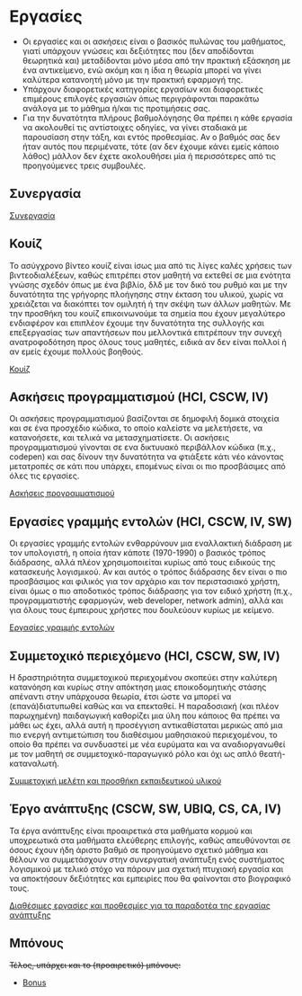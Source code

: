 # Εργασίες

- Οι εργασίες και οι ασκήσεις είναι ο βασικός πυλώνας του μαθήματος, γιατί υπάρχουν γνώσεις και δεξιότητες που (δεν αποδίδονται θεωρητικά και) μεταδίδονται μόνο μέσα από την πρακτική εξάσκηση με ένα αντικείμενο, ενώ ακόμη και η ίδια η θεωρία μπορεί να γίνει καλύτερα κατανοητή μόνο με την πρακτική εφαρμογή της.
- Υπάρχουν διαφορετικές κατηγορίες εργασίων και διαφορετικές επιμέρους επιλογές εργασιών όπως περιγράφονται παρακάτω ανάλογα με το μάθημα ή/και τις προτιμήσεις σας.
- Για την δυνατότητα πλήρους βαθμολόγησης Θα πρέπει η κάθε εργασία να ακολουθεί τις αντίστοιχες οδηγίες, να γίνει σταδιακά με παρουσίαση στην τάξη, και εντός προθεσμίας. Αν ο βαθμός σας δεν ήταν αυτός που περιμένατε, τότε (αν δεν έχουμε κάνει εμείς κάποιο λάθος) μάλλον δεν έχετε ακολουθήσει μία ή περισσότερες από τις προηγούμενες τρεις συμβουλές.

## Συνεργασία

[Συνεργασία](../teamwork/)

## Κουίζ

Το ασύγχρονο βίντεο κουίζ είναι ίσως μια από τις λίγες καλές χρήσεις των βιντεοδιαλέξεων, καθώς επιτρέπει στον μαθητή να εκτεθεί σε μια ενότητα γνώσης σχεδόν όπως με ένα βιβλίο, δλδ με τον δικό του ρυθμό και με την δυνατότητα της γρήγορης πλοήγησης στην έκταση του υλικού, χωρίς να χρειάζεται να διακόπτει τον ομιλητή ή την σκέψη των άλλων μαθητών. Με την προσθήκη του κουίζ επικοινωνούμε τα σημεία που έχουν μεγαλύτερο ενδιαφέρον και επιπλέον έχουμε την δυνατότητα της συλλογής και επεξεργασίας των απαντήσεων που μελλοντικά επιτρέπουν την συνεχή ανατροφοδότηση προς όλους τους μαθητές, ειδικά αν δεν είναι πολλοί ή αν εμείς έχουμε πολλούς βοηθούς.

[Κουίζ](../quiz/)

## Ασκήσεις προγραμματισμού (HCI, CSCW, IV)

Οι ασκήσεις προγραμματισμού βασίζονται σε δημοφιλή δομικά στοιχεία και σε ένα προσχέδιο κώδικα, το οποίο καλείστε να μελετήσετε, να κατανοήσετε, και τελικά να μετασχηματίσετε. Οι ασκήσεις προγραμματισμού γίνονται σε ενα δικτυυακό περιβάλλον κώδικα (π.χ., codepen) και σας δίνουν την δυνατότητα να φτιάξετε κάτι νέο κάνοντας μετατροπές σε κάτι που υπάρχει, επομένως είναι οι πιο προσβάσιμες από όλες τις εργασίες.

[Ασκήσεις προγραμματισμού](../remix/)

## Εργασίες γραμμής εντολών (HCI, CSCW, IV, SW)

Οι εργασίες γραμμής εντολών ενθαρρύνουν μια εναλλακτική διάδραση με τον υπολογιστή, η οποία ήταν κάποτε (1970-1990) ο βασικός τρόπος διάδρασης, αλλά πλέον χρησιμοποιείται κυρίως από τους ειδικούς της κατασκευής λογισμικού. Αν και αυτός ο τρόπος διάδρασης δεν είναι ο πιο προσβάσιμος και φιλικός για τον αρχάριο και τον περιστασιακό χρήστη, είναι όμως ο πιο αποδοτικός τρόπος διάδρασης για τον ειδικό χρήστη (π.χ., προγραμματιστής εφαρμογών, web developer, network admin), αλλά και για όλους τους έμπειρους χρήστες που δουλεύουν κυρίως με κείμενο.

[Εργασίες γραμμής εντολών](../dokey/) 

## Συμμετοχικό περιεχόμενο (HCI, CSCW, SW, IV)

Η δραστηριότητα συμμετοχικού περιεχομένου σκοπεύει στην καλύτερη κατανόηση και κυρίως στην απόκτηση μιας εποικοδομητικής στάσης απέναντι στην υπάρχουσα θεωρία, έτσι ώστε να μπορεί να (επανά)διατυπωθεί καθώς και να επεκταθεί. Η παραδοσιακή (και πλέον παρωχημένη) παιδαγωγική καθορίζει μια ύλη που κάποιος θα πρέπει να μάθει ως έχει, αλλά αυτή η προσέγγιση αντικαθίσταται μερικώς από μια πιο ενεργή αντιμετώπιση του διαθέσιμου μαθησιακού περιεχομένου, το οποίο θα πρέπει να συνδυαστεί με νέα ευρύματα και να αναδιοργανωθεί με τον μαθητή σε συμμετοχικό-παραγωγικό ρόλο και όχι ως απλό θεατή-καταναλωτή.

[Συμμετοχική μελέτη και προσθήκη εκπαιδευτικού υλικού](../social/)

## Έργο ανάπτυξης (CSCW, SW, UBIQ, CS, CA, IV)

Τα έργα ανάπτυξης είναι προαιρετικά στα μαθήματα κορμού και υποχρεωτικά στα μαθήματα ελεύθερης επιλογής, καθώς απευθύνονται σε όσους έχουν ήδη άριστο βαθμό σε προηγούμενο σχετικό μάθημα και θέλουν να συμμετάσχουν στην συνεργατική ανάπτυξη ενός συστήματος λογισμικού με τελικό στόχο να πάρουν μια σχετική πτυχιακή εργασία και να αποκτήσουν δεξιότητες και εμπειρίες που θα φαίνονται στο βιογραφικό τους.

[Διαθέσιμες εργασίες και προθεσμίες για τα παραδοτέα της εργασίας ανάπτυξης](../dev/)

## Μπόνους
~~Τέλος, υπάρχει και το (προαιρετικό) μπόνους:~~
* [Bonus](../bonus/)

